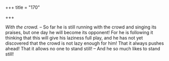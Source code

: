 +++
title = "170"

+++

*With the crowd.* – So far he is still running with the crowd and singing its praises, but one day he will become its opponent\! For he is following it thinking that this will give his laziness full play, and he has not yet discovered that the crowd is not lazy enough for him\! That it always pushes ahead\! That it allows no one to stand still\! – And he so much likes to stand still\!


